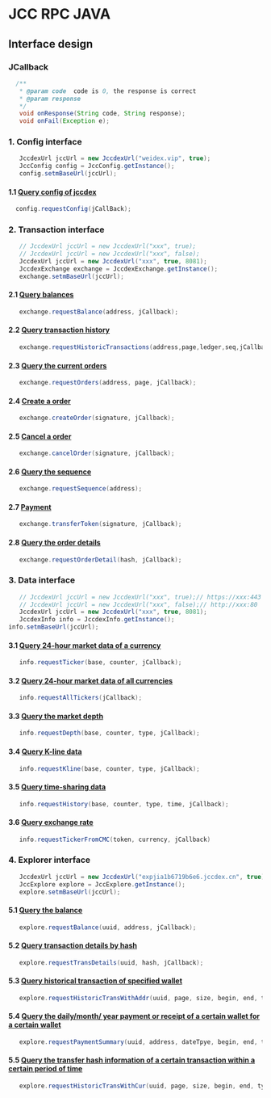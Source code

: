 <!-- markdownlint-disable MD024 -->
<!-- markdownlint-disable MD033 -->
<!-- markdownlint-disable MD046 -->
<!-- markdownlint-disable MD029 -->

# JCC RPC JAVA

## Interface design

### JCallback

```java
  /**
   * @param code  code is 0, the response is correct
   * @param response
   */
   void onResponse(String code, String response);
   void onFail(Exception e);
```

### 1. Config interface

```java
   JccdexUrl jccUrl = new JccdexUrl("weidex.vip", true);
   JccConfig config = JccConfig.getInstance();
   config.setmBaseUrl(jccUrl);
```

#### 1.1 [Query config of jccdex](../Jingchang-JCC-RPC-Detail.md#1.1-获取配置数据)

```java
  config.requestConfig(jCallBack);
```

### 2. Transaction interface

```java
   // JccdexUrl jccUrl = new JccdexUrl("xxx", true);
   // JccdexUrl jccUrl = new JccdexUrl("xxx", false);
   JccdexUrl jccUrl = new JccdexUrl("xxx", true, 8081);
   JccdexExchange exchange = JccdexExchange.getInstance();
   exchange.setmBaseUrl(jccUrl);
```

#### 2.1 [Query balances](../Jingchang-JCC-RPC-Detail.md#2.1-获取钱包余额)

```java
   exchange.requestBalance(address, jCallback);
```

#### 2.2 [Query transaction history](../Jingchang-JCC-RPC-Detail.md#2.2-获取交易历史记录)

```java
   exchange.requestHistoricTransactions(address,page,ledger,seq,jCallback);
```

#### 2.3 [Query the current orders](../Jingchang-JCC-RPC-Detail.md#2.4-获取当前挂单)

```java
   exchange.requestOrders(address, page, jCallback);
```

#### 2.4 [Create a order](../Jingchang-JCC-RPC-Detail.md#2.5-创建挂单)

```java
   exchange.createOrder(signature, jCallback);
```

#### 2.5 [Cancel a order](../Jingchang-JCC-RPC-Detail.md#2.6-取消挂单)

```java
   exchange.cancelOrder(signature, jCallback);
```

#### 2.6 [Query the sequence](../Jingchang-JCC-RPC-Detail.md#2.7-获取序列号)

```java
   exchange.requestSequence(address);
```

#### 2.7 [Payment](../Jingchang-JCC-RPC-Detail.md#2.8-转账)

```java
   exchange.transferToken(signature, jCallback);
```

#### 2.8 [Query the order details](../Jingchang-JCC-RPC-Detail.md#2.9-获取订单详情)

```java
   exchange.requestOrderDetail(hash, jCallback);
```

### 3. Data interface

```java
   // JccdexUrl jccUrl = new JccdexUrl("xxx", true);// https://xxx:443
   // JccdexUrl jccUrl = new JccdexUrl("xxx", false);// http://xxx:80
   JccdexUrl jccUrl = new JccdexUrl("xxx", true, 8081);
   JccdexInfo info = JccdexInfo.getInstance();
info.setmBaseUrl(jccUrl);
```

#### 3.1 [Query 24-hour market data of a currency](../Jingchang-JCC-RPC-Detail.md#3.1-获取指定币种24小时的行情数据)

```java
   info.requestTicker(base, counter, jCallback);
```

#### 3.2 [Query 24-hour market data of all currencies](../Jingchang-JCC-RPC-Detail.md#3.2-获取所有币种24小时的行情数据)

```java
   info.requestAllTickers(jCallback);
```

#### 3.3 [Query the market depth](../Jingchang-JCC-RPC-Detail.md#3.3-获取市场深度)

```java
   info.requestDepth(base, counter, type, jCallback);
```
  
#### 3.4 [Query K-line data](../Jingchang-JCC-RPC-Detail.md#3.4-获取K线数据)

```java
   info.requestKline(base, counter, type, jCallback);
```

#### 3.5 [Query time-sharing data](../Jingchang-JCC-RPC-Detail.md#3.5-获取分时数据)

```java
   info.requestHistory(base, counter, type, time, jCallback);
```

#### 3.6 [Query exchange rate](../Jingchang-JCC-RPC-Detail.md#3.6-获取币种间汇率)

```java
   info.requestTickerFromCMC(token, currency, jCallback)
```

### 4. Explorer interface

```java
   JccdexUrl jccUrl = new JccdexUrl("expjia1b6719b6e6.jccdex.cn", true);
   JccExplore explore = JccExplore.getInstance();
   explore.setmBaseUrl(jccUrl);
```

#### 5.1 [Query the balance](../Jingchang-Explorer-Server.md#5.1-指定钱包的余额查询（包括所有Token的余额、所有Token的冻结数量）)

```java
   explore.requestBalance(uuid, address, jCallback);
```

#### 5.2 [Query transaction details by hash](../Jingchang-Explorer-Server.md#3.-根据哈希查询交易详细)

```java
   explore.requestTransDetails(uuid, hash, jCallback);
```

#### 5.3 [Query historical transaction of specified wallet](../Jingchang-Explorer-Server.md#5.3-指定钱包的历史交易查询)

```java
   explore.requestHistoricTransWithAddr(uuid, page, size, begin, end, type, currency, address, jCallback);
```

#### 5.4 [Query the daily/month/ year payment or receipt of a certain wallet for a certain wallet](../Jingchang-Explorer-Server.md#11.-查询某个钱包每天/月/年的支付或收到某个token的笔数和数量)

```java
   explore.requestPaymentSummary(uuid, address, dateTpye, begin, end, type, token, jCallback);
```

#### 5.5 [Query the transfer hash information of a certain transaction within a certain period of time](../Jingchang-Explorer-Server.md#10.-查询某个token在某个时间段内的转账交易hash信息)

```java
   explore.requestHistoricTransWithCur(uuid, page, size, begin, end, type, currency, jCallback);
```
